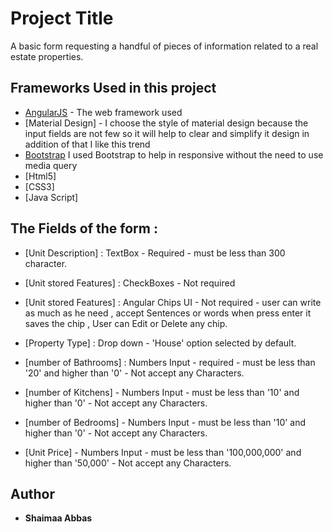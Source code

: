 # Project Title

A basic form requesting a handful of pieces of information related to a real estate properties.

## Frameworks Used in this project


* [AngularJS](https://material.angularjs.org/latest/) - The web framework used
* [Material Design] - I choose the style of material design because the input fields are not few so it will help to clear and simplify it design in addition of that I like this trend 
* [Bootstrap](https://getbootstrap.com/) I used Bootstrap to help in responsive without the need to use media query
* [Html5]
* [CSS3]
* [Java Script]




## The Fields of the form :

* [Unit Description] : TextBox - Required - must be less than 300 character.

* [Unit stored Features] : CheckBoxes - Not required

* [Unit stored Features] : Angular Chips UI - Not required - user can write as much as he need , accept Sentences or words when press enter it saves the chip , User can Edit or Delete any chip.

* [Property Type] : Drop down - 'House' option selected by default.

* [number of Bathrooms] : Numbers Input - required - must be less than '20' and higher than '0' - Not accept any Characters.

* [number of Kitchens] - Numbers Input - must be less than '10' and higher than '0' - Not accept any Characters.

* [number of Bedrooms] - Numbers Input - must be less than '10' and higher than '0' - Not accept any Characters.

* [Unit Price] - Numbers Input - must be less than '100,000,000' and higher than '50,000' - Not accept any Characters.




## Author

* **Shaimaa Abbas** 



